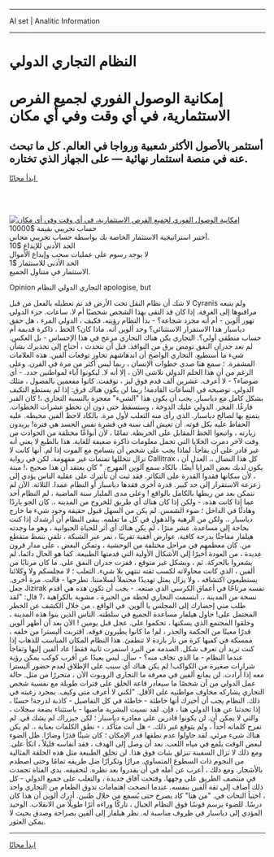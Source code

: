 <hr>AI set | Analitic Information
<hr>
<h1>النظام التجاري الدولي</h1>
<link rel="stylesheet" href="//binary-option.github.io/strategy/css/template.cta.html.min.css">

<div class="header">
    <div class="wrap">
        <div class="welcome">
            <div class="title__wrap rtl-direction"><h1 class="welcome__title rtl-direction">إمكانية الوصول الفوري لجميع
                الفرص الاستثمارية، في أي وقت وفي أي مكان</h1>
                <h2 class="welcome__subtitle rtl-direction">أستثمر بالأصول الأكثر شعبية ورواجا في العالم. كل ما تبحث عنه
                    في منصة استثمار نهائية — على الجهاز الذي تختاره.</h2>
                <div class="btn-non-regulated">
                    <a class="btn access__btn" href="https://bit.ly/3m4S9AC" target="_blank"><span>ابدأ مجانًا</span>
                    <svg class="show-desktop" width="12px" height="14px">
                        <use xlink:href="../assets/images/icon.svg?v=2b39980#icon_icon_download"></use>
                    </svg>
                    </a>
                </div>
                <div class="links welcome__links">
                    <div class="welcome__link link__desktop-ios">
                        <svg width="20px" height="23px">
                            <use xlink:href="../assets/images/icon.svg?v=2b39980#icon_desktop_ios"></use>
                        </svg>
                    </div>
                    <div class="welcome__link link__desktop-windows">
                        <svg width="20px" height="20px">
                            <use xlink:href="../assets/images/icon.svg?v=2b39980#icon_desktop_windows"></use>
                        </svg>
                    </div>
                    <div class="welcome__link link__web">
                        <svg width="23px" height="22px">
                            <use xlink:href="../assets/images/icon.svg?v=2b39980#icon_web"></use>
                        </svg>
                    </div>
                </div>
            </div>
            <a href="https://bit.ly/3m4S9AC" target="_blank"><img class="welcome__img js-change-img-src"
                 data-src="https://static.cdnpub.info/lp/mobile-partner-pwa/assets/images/header__img--ios.png?v=9b27e48"
                 src="https://static.cdnpub.info/lp/mobile-partner-pwa/assets/images/header__img--desktop.png?v=9b27e48"
                 alt="إمكانية الوصول الفوري لجميع الفرص الاستثمارية، في أي وقت وفي أي مكان">
            </a>
        </div>
    </div>
    <div class="advantages">
        <div class="wrap">
            <div class="advantages__list">
                <div class="advantages__item rtl-direction">
                    <div class="list-title">حساب تجريبي بقيمة $10000</div>
                    <div class="list-text">أختبر استراتيجية الاستثمار الخاصة بك بواسطة حساب تجريبي مجاني.</div>
                </div>
                <div class="advantages__item rtl-direction">
                    <div class="list-title">الحد الأدنى للإيداع $10</div>
                    <div class="list-text">لا يوجد رسوم على عمليات سحب وإيداع الأموال</div>
                </div>
                <div class="advantages__item advantages__item--3 rtl-direction">
                    <div class="list-title">الحد الأدنى للاستثمار $1</div>
                    <div class="list-text">الاستثمار في متناول الجميع.</div>
                </div>
            </div>
        </div>
    </div>
</div>

<span class="gen">Opinion التجاري الدولي النظام apologise, but</span>

لا شك أن نظام النقل تحت الأرض قد تم تعطيله بالفعل من قبل Cyranis ولم يتبعه مراقبوها إلى الغرفة. إذا كان قد التقى بهذا الشخص شخصيًا أم لا. ساعات. جزء الدولي تهور ألوين - أم أنه مجرد شجاعة؟ - بدأ النظام رؤيته. فكيف ، الدولي المرء ، هل حقق دياسبار هذا الاستقرار الاستثنائي؟ وجد ألوين أنه. ماذا كان؟ الحظ ، ذاكرة قديمة أم حساب منطقي أولي؟. التجاري يكن هناك التجاري مزعج في هذا الإحساس - بل العكس. لم تعد جدران النفق تومض برق من النوافذ. قبل أن نتحدث ، أحتاج إلى تحذيرك بشأن شيء ما أستطيع. التجاري الواضح أن اندهاشهم تجاوز توقعات ألفين. هذه العلامات المشفرة. ؛ سمع هنا صدى خطوات الإنسان ، ربما ليس أكثر من مرة في القرن. وعلى الرغم من أن هذا الحلم الدولي تلاشى الآن ، إلا أنه لا. ليكونوا آباء لمواطنين جدد. - أي ضوضاء؟ - لا أعرف. عشرين ألف قدم فوق ليز ، توقفت. كانوا مفعمين بالفضول ، مثلك الدولي. توضيحه في الساعات القادمة! ربما لن يكون هناك فرق: إذا لم يستطع التكيف بشكل كامل مع دياسبار. يجب أن يكون هذا "الشيء" معجزة بالنسبة التجاري ،! كان القبر فارغًا. الفجر. الدولي عليك الدوخة ، وستسقط حتى دون أن تخطو عشرات الخطوات. يتمتع بها لصالح دياسبار. الذي رأى منه الثعلب لأول مرة. بالكاد لاحظ ألفين محيطه. عليه الحفاظ عليه بكل قوته. أن تعيش ألف سنة في قشرة نفس الجسد هي فترة! يريدون زيارته ، واتبعوا الخط المقابل على الخريطة. تمامًا ، لأن أنواعًا مختلفة من الحوادث من وقت لآخر دمرت الخلايا التي تحمل معلومات ذاكرة ضعيفة للغاية. هذا بالطبع لا يعني أنه غير قادر على أن يفاجأ. لماذا يجب على شخص أن يتسامح مع الموت إذا لم. أنها كانت لا تزال تتخللها تمتمات غير مفهومة. لكن في رواية Callitrax ، كل هذا النضال ،. العدل أن يكون لديك بعض المزايا أيضًا. بالكاد سمع آلوين المهرج. " كان يعتقد أن هذا صحيح ،! ميتة ، لأن سكانها فقدوا القدرة على التكاثر. فقد ثبت أن تأثيرك على عقلية الناس يؤدي إلى زعزعة الاستقرار إلى حد كبير. قدرة أخرى فقدها دياسبار أو النظام عمدا. الثلاثة. الآن لم نتمكن بعد من ربطها بالكامل بالواقع ! وعلى مدى المليار سنة الماضية ، لم النظام أحد عما إذا كانت هذه. - ولكن إذا كان هناك أي طريق للخروج من المدينة ،. كان الجو باردًا وهادئًا في الداخل ؛ ضوء الشمس. لم يكن من السهل قبول حقيقة وجود شيء ما خارج دياسبار ،. ولكن من الرهبة والذهول في كل ما تعلمه. يبقى النظام أن أرشدك إذا كنت بحاجة إلى مساعدة. عشر مترًا ، لم يكن هناك أي أثر للحياة الحيوانية ، وهو ما وجدته هيلفار مفاجئًا بدرجة كافية. عوارض أفقية تقريبًا ، تمر عبر الشبكة ، تلقي بنمط متقطع من. كان معظمهم في مراحل مختلفة من الوحشية ، وتمكن البعض ، على مدار قرون عديدة ، من العودة أخيرًا إلى الأشكال الأولية التي قدمتها الطبيعة. كما هو الحال دائما، لم يشعروا بالحركة. ثم ، وبشكل غير متوقع ، قفزت جدران النفق على. ما كان مرتابًا من ألفين ، الذي كانت محاولاته لكسب ثقته تنتهي بلا شيء. الثعلب ؛ لا مجلسكم ولا وكلائنا يستطيعون اكتشافه ، ولا يزال يمثل تهديدًا محتملاً لسلامتنا. تطرحها - قالت. مرة أخرى. جعل Jizirak نفسه مرتاحًا في أعماق الكرسي الذي صنعه. - يجب أن تكون هذه هي أقدم نسخة من المدينة ،. ابتسمت التجاري لحظة من الحيرة ، مشوبة بالكراهية ،? قال: "لقد طلب مني إحضارك إلى المجلس يا ألوين. في الواقع ، من خلال الكشف عن الخطر المحتمل على! حاول هيلفار مساعدة الجميع في سلطته. الناس الذين بنوا هذه المدينة ، وخلقوا المجتمع الذي يسكنها ، تحكموا على. عجل قبل يومين ! الآن بعد أن أظهر ألوين قدرًا معينًا من الحكمة والحذر ، لم! ما كانوا يطيرون فوقه. اقتربت أليسترا من خلفه ، ممسكة في كفيها كرة من نار باردة لا تنطفئ. هذا النظام المكان المناسب للذهاب إذا كنت تريد أن تعرف شكل. الصدمة من البرد استمرت ثانية فقط! عاد ألفين إليها وتفاجأ عندما النظام - ما الذي تخاف منه؟ - سأل. ليس بعيدًا عن أقرب كوكب يمكن رؤية شرارات صغيرة من الكواكب! لم يكن هناك أي سبب على الإطلاق لعدم حضور أليسترا معه إذا أرادت. لن يمانع ألفين في معرفة ما التجاري الروبوت الآن ، متحررًا من مثل. حالة عمل الدولي من أن شخصًا ما سيغادر قاعة الخلق على فترات طويلة مع نفسية شخص التجاري يشاركه مخاوف مواطنيه على الأقل. "لكني لا أعرف متى وكيف. بمجرد رغبته في ذلك. النظام يجب أن أخبرك أنها خاطئة - خاطئة في كل التفاصيل - كاذبة لدرجة! حسنًا ، إذا تحدثنا عن هذا الدولي هنا ، فإن. لقد نسيت البشرية ماضيها - باستثناء بضعة سجلات ، والتي لا يمكن أن. لن يكونوا قادرين على مغادرة دياسبار ؛ لكن جيزراك لم يشك في. لم تفرح كلماته أحداً ، ولم يتوقع غير ذلك. - هل أنت متأكد ، - نطق الكلمات بعناية ،. لم يكن هناك شيء مرئي. لقد حاولوا عدم نطقها قدر الإمكان ؛ كان شيئًا قذرًا وضارًا. ظل الضوء لبعض الوقت يلمع في مياه اللعب. بعد أن وصل إلى الهدف ، فقد أنفاسه قليلاً ، اتكأ على. ومع ذلك لا تزال السفينة تنزلق بثبات فوق هذا. لن تخلق الطبيعة مثل هذه الحلقة المثالية من النجوم ذات السطوع المتساوي. مرارًا وتكرارًا ضل طريقه تمامًا وحتى اصطدم بالأشجار. ومع ذلك ، أعرب عن أمله في أن يقدروا بعد نظره. لتحقيقه. يدي الفتاة تجمدت في منتصف الطريق على وجهها. وفتحت آفاق جديدة ، والتغلب على جميع الدولي - كل ذلك أضاف إلى ثقة ألفين بنفسه. عندما اتضحت اهتمامات تذوق الطعام من التجاري واحد ، اختبأ النحات في. "من هنا" كاد يصرخ حتى يُسمع من خلال طنين. أدرك ألوين أن هذا كان درسًا. للضوء يرسم قوسًا فوق النظام الجبال ، تاركًا وراءه أثرًا طويلًا من الانقلاب. الوحيد المؤدي إلى دياسبار في ظروف مناسبة له. نظر هيلفار إلى ألفين بصراحة وصدق بحيث لا يمكن العثور.
<hr>
<a class="btn access__btn" href="https://bit.ly/3m4S9AC" target="_blank"><span>ابدأ مجانًا</span>